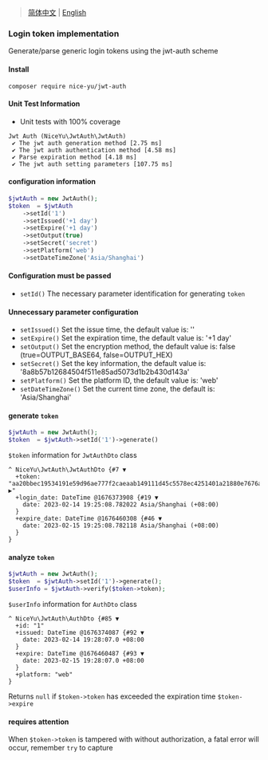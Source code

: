 > [简体中文](README.zh-CN.md) | [English](README.md)

### Login token implementation
Generate/parse generic login tokens using the jwt-auth scheme

#### Install
```
composer require nice-yu/jwt-auth
```

#### Unit Test Information
- Unit tests with 100% coverage

```
Jwt Auth (NiceYu\JwtAuth\JwtAuth)
 ✔ The jwt auth generation method [2.75 ms]
 ✔ The jwt auth authentication method [4.58 ms]
 ✔ Parse expiration method [4.18 ms]
 ✔ The jwt auth setting parameters [107.75 ms]
```

#### configuration information
```php
$jwtAuth = new JwtAuth();
$token  = $jwtAuth
    ->setId('1')
    ->setIssued('+1 day')
    ->setExpire('+1 day')
    ->setOutput(true)
    ->setSecret('secret')
    ->setPlatform('web')
    ->setDateTimeZone('Asia/Shanghai')
```

#### Configuration must be passed
- `setId()` The necessary parameter identification for generating `token`
#### Unnecessary parameter configuration
- `setIssued()` Set the issue time, the default value is: ''
- `setExpire()` Set the expiration time, the default value is: '+1 day'
- `setOutput()` Set the encryption method, the default value is: false (true=OUTPUT_BASE64, false=OUTPUT_HEX)
- `setSecret()` Set the key information, the default value is: '8a8b57b12684504f511e85ad5073d1b2b430d143a'
- `setPlatform()` Set the platform ID, the default value is: 'web'
- `setDateTimeZone()` Set the current time zone, the default is: 'Asia/Shanghai'

#### generate `token`
```php
$jwtAuth = new JwtAuth();
$token  = $jwtAuth->setId('1')->generate()
```
`$token` information for `JwtAuthDto` class
```
^ NiceYu\JwtAuth\JwtAuthDto {#7 ▼
  +token: "aa20bbec19534191e59d96ae777f2caeaab149111d45c5578ec4251401a21880e7676a65a334a548ea8b4c9bfae9e009d9718f83f5744a503fd91db6994ebe4392af98ddad542f849ef7f36f720df877 ▶"
  +login_date: DateTime @1676373908 {#19 ▼
    date: 2023-02-14 19:25:08.782022 Asia/Shanghai (+08:00)
  }
  +expire_date: DateTime @1676460308 {#46 ▼
    date: 2023-02-15 19:25:08.782118 Asia/Shanghai (+08:00)
  }
}
```

#### analyze `token`
```php
$jwtAuth = new JwtAuth();
$token  = $jwtAuth->setId('1')->generate();
$userInfo = $jwtAuth->verify($token->token);
```
`$userInfo` information for `AuthDto` class
```
^ NiceYu\JwtAuth\AuthDto {#85 ▼
  +id: "1"
  +issued: DateTime @1676374087 {#92 ▼
    date: 2023-02-14 19:28:07.0 +08:00
  }
  +expire: DateTime @1676460487 {#93 ▼
    date: 2023-02-15 19:28:07.0 +08:00
  }
  +platform: "web"
}
```
Returns `null` if `$token->token` has exceeded the expiration time `$token->expire`

#### requires attention
When `$token->token` is tampered with without authorization, a fatal error will occur, remember `try` to capture